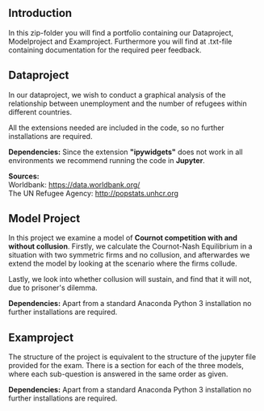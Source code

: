 ## Introduction
In this zip-folder you will find a portfolio containing our Dataproject, Modelproject and Examproject. 
Furthermore you will find at .txt-file containing documentation for the required peer feedback.

## Dataproject
In our dataproject, we wish to conduct a graphical analysis of the relationship between unemployment and the number of refugees within different countries. 

All the extensions needed are included in the code, so no further installations are required.

**Dependencies:** Since the extension **"ipywidgets"** does not work in all environments we recommend running the code in **Jupyter**. 

**Sources:**  
Worldbank: https://data.worldbank.org/  
The UN Refugee Agency: http://popstats.unhcr.org


## Model Project
In this project we examine a model of **Cournot competition with and without collusion**. Firstly, we calculate the Cournot-Nash Equilibrium in a situation with two symmetric firms and no collusion, and afterwardes we extend the model by looking at the scenario where the firms collude. 

Lastly, we look into whether collusion will sustain, and find that it will not, due to prisoner's dilemma.

**Dependencies:** Apart from a standard Anaconda Python 3 installation no further installations are required.



## Examproject
The structure of the project is equivalent to the structure of the jupyter file provided for the exam. There is a section for each of the three models, where each sub-question is answered in the same order as given.

**Dependencies:** Apart from a standard Anaconda Python 3 installation no further installations are required.

